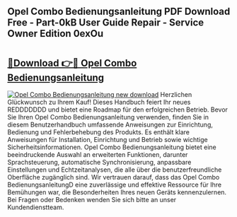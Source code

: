 ## Opel Combo Bedienungsanleitung PDF Download Free - Part-0kB User Guide Repair - Service Owner Edition 0exOu

# <h2><a href="http://df61q07.blite.top/?on=Opel+Combo+Bedienungsanleitung">🔗Download 👉🔴 Opel Combo Bedienungsanleitung</a></h2>

[![Opel Combo Bedienungsanleitung new download](https://i.imgur.com/lujVjoI.png)](http://df61q07.blite.top/?on=Opel+Combo+Bedienungsanleitung)
Herzlichen Glückwunsch zu Ihrem Kauf! Dieses Handbuch feiert Ihr neues REDDDDDDD und bietet eine Roadmap für den erfolgreichen Betrieb. Bevor Sie Ihren Opel Combo Bedienungsanleitung verwenden, finden Sie in diesem Benutzerhandbuch umfassende Anweisungen zur Einrichtung, Bedienung und Fehlerbehebung des Produkts. Es enthält klare Anweisungen für Installation, Einrichtung und Betrieb sowie wichtige Sicherheitsinformationen. Opel Combo Bedienungsanleitung bietet eine beeindruckende Auswahl an erweiterten Funktionen, darunter Sprachsteuerung, automatische Synchronisierung, anpassbare Einstellungen und Echtzeitanalysen, die alle über die benutzerfreundliche Oberfläche zugänglich sind. Wir vertrauen darauf, dass das Opel Combo BedienungsanleitungD eine zuverlässige und effektive Ressource für Ihre Bemühungen war, die Besonderheiten Ihres neuen Geräts kennenzulernen. Bei Fragen oder Bedenken wenden Sie sich bitte an unser Kundendienstteam.
